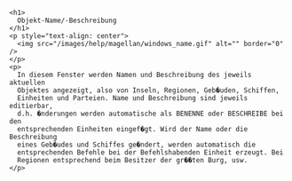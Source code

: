 
    <h1>
      Objekt-Name/-Beschreibung
    </h1>
    <p style="text-align: center">
      <img src="/images/help/magellan/windows_name.gif" alt="" border="0" />
    </p>
    <p>
      In diesem Fenster werden Namen und Beschreibung des jeweils aktuellen
      Objektes angezeigt, also von Inseln, Regionen, Geb�uden, Schiffen,
      Einheiten und Parteien. Name und Beschreibung sind jeweils editierbar,
      d.h. �nderungen werden automatische als BENENNE oder BESCHREIBE bei den
      entsprechenden Einheiten eingef�gt. Wird der Name oder die Beschreibung
      eines Geb�udes und Schiffes ge�ndert, werden automatisch die
      entsprechenden Befehle bei der Befehlshabenden Einheit erzeugt. Bei
      Regionen entsprechend beim Besitzer der gr��ten Burg, usw.
    </p>

